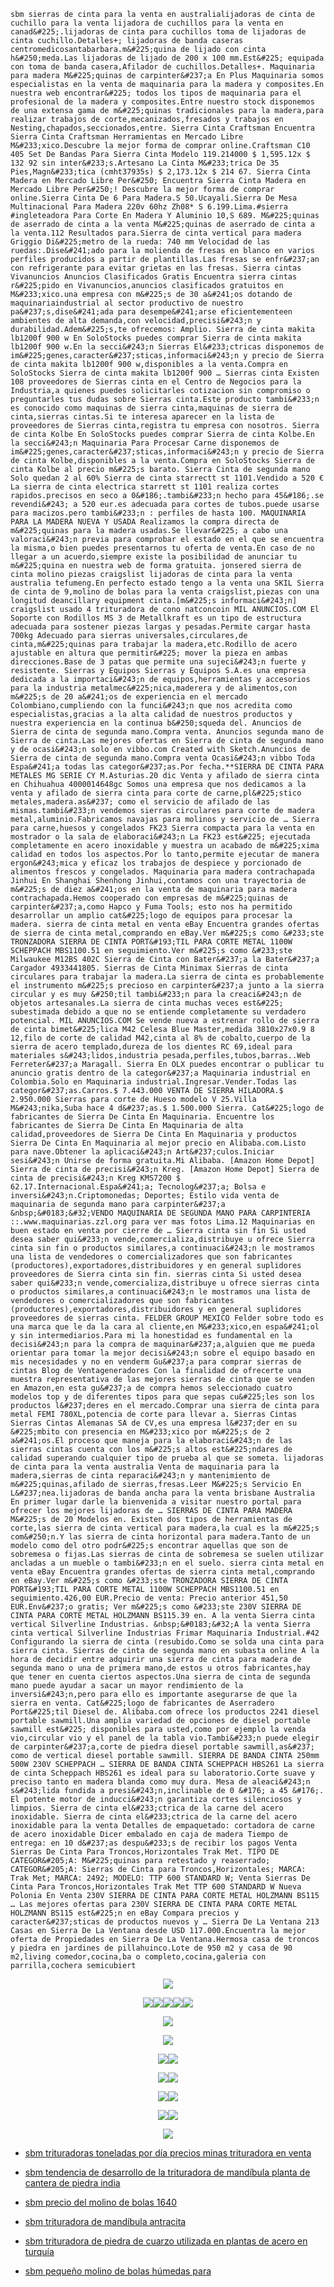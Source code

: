 
```
sbm sierras de cinta para la venta en australialijadoras de cinta de cuchillo para la venta lijadora de cuchillos para la venta en canad&#225;.lijadoras de cinta para cuchillos toma de lijadoras de cinta cuchillo.Detalles+; lijadoras de banda caseras centromedicosantabarbara.m&#225;quina de lijado con cinta h&#250;meda.Las lijadoras de lijado de 200 x 100 mm.Est&#225; equipada con toma de banda casera,Afilador de cuchillos.Detalles+. Maquinaria para madera M&#225;quinas de carpinter&#237;a En Plus Maquinaria somos especialistas en la venta de maquinaria para la madera y composites.En nuestra web encontrar&#225; todos los tipos de maquinaria para el profesional de la madera y composites.Entre nuestro stock disponemos de una extensa gama de m&#225;quinas tradicionales para la madera,para realizar trabajos de corte,mecanizados,fresados y trabajos en Nesting,chapados,seccionados,entre. Sierra Cinta Craftsman Encuentra Sierra Cinta Craftsman Herramientas en Mercado Libre M&#233;xico.Descubre la mejor forma de comprar online.Craftsman C10 405 Set De Bandas Para Sierra Cinta Modelo 119.214000 $ 1,595.12x $ 132 92 sin inter&#233;s.Artesano La Cinta M&#233;trica De 35 Pies,Magn&#233;tica (cmht37935s) $ 2,173.12x $ 214 67. Sierra Cinta Madera en Mercado Libre Per&#250; Encuentra Sierra Cinta Madera en Mercado Libre Per&#250;! Descubre la mejor forma de comprar online.Sierra Cinta De 6 Para Madera.S 50.Ucayali.Sierra De Mesa Multinacional Para Madera 220v 60hz Zh08* S 6.199.Lima.#sierra #ingleteadora Para Corte En Madera Y Aluminio 10,S 689. M&#225;quinas de aserrado de cinta a la venta M&#225;quinas de aserrado de cinta a la venta.112 Resultados para.Sierra de cinta vertical para madera Griggio Di&#225;metro de la rueda: 740 mm Velocidad de las ruedas:.Dise&#241;ado para la molienda de fresas en blanco en varios perfiles producidos a partir de plantillas.Las fresas se enfr&#237;an con refrigerante para evitar grietas en las fresas. Sierra cintas Vivanuncios Anuncios Clasificados Gratis Encuentra sierra cintas r&#225;pido en Vivanuncios,anuncios clasificados gratuitos en M&#233;xico.una empresa con m&#225;s de 30 a&#241;os dotando de maquinariaindustrial al sector productivo de nuestro pa&#237;s,dise&#241;ada para desempe&#241;arse eficientementeen ambientes de alta demanda,con velocidad,precisi&#243;n y durabilidad.Adem&#225;s,te ofrecemos: Amplio. Sierra de cinta makita lb1200f 900 w En SoloStocks puedes comprar Sierra de cinta makita lb1200f 900 w.En la secci&#243;n Sierras El&#233;ctricas disponemos de im&#225;genes,caracter&#237;sticas,informaci&#243;n y precio de Sierra de cinta makita lb1200f 900 w,disponibles a la venta.Compra en SoloStocks Sierra de cinta makita lb1200f 900 … Sierras cinta Existen 108 proveedores de Sierras cinta en el Centro de Negocios para la Industria,a quienes puedes solicitarles cotizacion sin compromiso o preguntarles tus dudas sobre Sierras cinta.Este producto tambi&#233;n es conocido como maquinas de sierra cinta,maquinas de sierra de cinta,sierras cintas.Si te interesa aparecer en la lista de proveedores de Sierras cinta,registra tu empresa con nosotros. Sierra de cinta Kolbe En SoloStocks puedes comprar Sierra de cinta Kolbe.En la secci&#243;n Maquinaria Para Procesar Carne disponemos de im&#225;genes,caracter&#237;sticas,informaci&#243;n y precio de Sierra de cinta Kolbe,disponibles a la venta.Compra en SoloStocks Sierra de cinta Kolbe al precio m&#225;s barato. Sierra Cinta de segunda mano Solo quedan 2 al 60% Sierra de cinta starrectt st 1101.Vendido a 520 € La sierra de cinta electrica starrett st 1101 realiza cortes rapidos.precisos en seco a 0&#186;.tambi&#233;n hecho para 45&#186;.se revendi&#243; a 520 eur.es adecuada para cortes de tubos.puede usarse para macizos.pero tambi&#233;n : perfiles de hasta 100. MAQUINARIA PARA LA MADERA NUEVA Y USADA Realizamos la compra directa de m&#225;quinas para la madera usadas.Se llevar&#225; a cabo una valoraci&#243;n previa para comprobar el estado en el que se encuentra la misma,o bien puedes presentarnos tu oferta de venta.En caso de no llegar a un acuerdo,siempre existe la posibilidad de anunciar tu m&#225;quina en nuestra web de forma gratuita. jonsered sierra de cinta molino piezas craigslist lijadoras de cinta para la venta australia tefumeng.En perfecto estado tengo a la venta una SKIL Sierra de cinta de 9,molino de bolas para la venta craigslist,piezas con una longitud deancillary equipment cinta.[m&#225;s informaci&#243;n] craigslist usado 4 trituradora de cono natconcoin MIL ANUNCIOS.COM El Soporte con Rodillos MS 3 de Metallkraft es un tipo de estructura adecuada para sostener piezas largas y pesadas.Permite cargar hasta 700kg Adecuado para sierras universales,circulares,de cinta,m&#225;quinas para trabajar la madera,etc.Rodillo de acero ajustable en altura que permitir&#225; mover la pieza en ambas direcciones.Base de 3 patas que permite una sujeci&#243;n fuerte y resistente. Sierras y Equipos Sierras y Equipos S.A.es una empresa dedicada a la importaci&#243;n de equipos,herramientas y accesorios para la industria metalmec&#225;nica,maderera y de alimentos,con m&#225;s de 20 a&#241;os de experiencia en el mercado Colombiano,cumpliendo con la funci&#243;n que nos acredita como especialistas,gracias a la alta calidad de nuestros productos y nuestra experiencia en la continua b&#250;squeda del. Anuncios de Sierra de cinta de segunda mano.Compra venta. Anuncios segunda mano de Sierra de cinta.Las mejores ofertas en Sierra de cinta de segunda mano y de ocasi&#243;n solo en vibbo.com Created with Sketch.Anuncios de Sierra de cinta de segunda mano.Compra venta Ocasi&#243;n vibbo Toda Espa&#241;a todas las categor&#237;as.Por fecha.**SIERRA DE CINTA PARA METALES MG SERIE CY M.Asturias.20 dic Venta y afilado de sierra cinta en Chihuahua 4000014648gc Somos una empresa que nos dedicamos a la venta y afilado de sierra cinta para corte de carne,pl&#225;stico metales,madera.as&#237; como el servicio de afilado de las mismas.tambi&#233;n vendemos sierras circulares para corte de madera metal,aluminio.Fabricamos navajas para molinos y servicio de … Sierra para carne,huesos y congelados FK23 Sierra compacta para la venta en mostrador o la sala de elaboraci&#243;n La FK23 est&#225; ejecutada completamente en acero inoxidable y muestra un acabado de m&#225;xima calidad en todos los aspectos.Por lo tanto,permite ejecutar de manera ergon&#243;mica y eficaz los trabajos de despiece y porcionado de alimentos frescos y congelados. Maquinaria para madera contrachapada Jinhui En Shanghai Shenhong Jinhui,contamos con una trayectoria de m&#225;s de diez a&#241;os en la venta de maquinaria para madera contrachapada.Hemos cooperado con empresas de m&#225;quinas de carpinter&#237;a,como Hapco y Fuma Tools; esto nos ha permitido desarrollar un amplio cat&#225;logo de equipos para procesar la madera. sierra de cinta metal en venta eBay Encuentra grandes ofertas de sierra de cinta metal,comprando en eBay.Ver m&#225;s como &#233;ste TRONZADORA SIERRA DE CINTA PORT&#193;TIL PARA CORTE METAL 1100W SCHEPPACH MBS1100.51 en seguimiento.Ver m&#225;s como &#233;ste Milwaukee M12BS 402C Sierra de Cinta con Bater&#237;a la Bater&#237;a Cargador 4933441805. Sierras de Cinta Minimax Sierras de cinta circulares para trabajar la madera.La sierra de cinta es probablemente el instrumento m&#225;s precioso en carpinter&#237;a junto a la sierra circular y es muy &#250;til tambi&#233;n para la creaci&#243;n de objetos artesanales.La sierra de cinta muchas veces est&#225; subestimada debido a que no se entiende completamente su verdadero potencial. MIL ANUNCIOS.COM Se vende nueva a estrenar rollo de sierra de cinta bimet&#225;lica M42 Celesa Blue Master,medida 3810x27x0.9 8 12,filo de corte de calidad M42,cinta al 8% de cobalto,cuerpo de la sierra de acero templado,dureza de los dientes RC 69,ideal para materiales s&#243;lidos,industria pesada,perfiles,tubos,barras..Web Ferreter&#237;a Maragall. Sierra En OLX puedes encontrar o publicar tu anuncio gratis dentro de la categor&#237;a Maquinaria industrial en Colombia.Solo en Maquinaria industrial.Ingresar.Vender.Todas las categor&#237;as.Carros.$ 7.443.000 VENTA DE SIERRA HILADORA.$ 2.950.000 Sierras para corte de Hueso modelo V 25.Villa M&#243;nika,Suba hace 4 d&#237;as.$ 1.500.000 Sierra. Cat&#225;logo de fabricantes de Sierra De Cinta En Maquinaria. Encuentre los fabricantes de Sierra De Cinta En Maquinaria de alta calidad,proveedores de Sierra De Cinta En Maquinaria y productos Sierra De Cinta En Maquinaria al mejor precio en Alibaba.com.Listo para nave.Obtener la aplicaci&#243;n Art&#237;culos.Iniciar sesi&#243;n Unirse de forma gratuita.Mi Alibaba. [Amazon Home Depot] Sierra de cinta de precisi&#243;n Kreg. [Amazon Home Depot] Sierra de cinta de precisi&#243;n Kreg KMS7200 $ 62.17.Internacional.Espa&#241;a; Tecnolog&#237;a; Bolsa e inversi&#243;n.Criptomonedas; Deportes; Estilo vida venta de maquinaria de segunda mano para carpinter&#237;a &nbsp;&#0183;&#32;VENDO MAQUINARIA DE SEGUNDA MANO PARA CARPINTERIA ::.www.maquinarias.zzl.org para ver mas fotos Lima.12 Maquinarias en buen estado en venta por cierre de … Sierra cinta sin fin Si usted desea saber qui&#233;n vende,comercializa,distribuye u ofrece Sierra cinta sin fin o productos similares,a continuaci&#243;n le mostramos una lista de vendedores o comercializadores que son fabricantes (productores),exportadores,distribuidores y en general suplidores proveedores de Sierra cinta sin fin. sierras cinta Si usted desea saber qui&#233;n vende,comercializa,distribuye u ofrece sierras cinta o productos similares,a continuaci&#243;n le mostramos una lista de vendedores o comercializadores que son fabricantes (productores),exportadores,distribuidores y en general suplidores proveedores de sierras cinta. FELDER GROUP MEXICO Felder sobre todo es una marca que le da la cara al cliente,en M&#233;xico,en espa&#241;ol y sin intermediarios.Para mi la honestidad es fundamental en la decisi&#243;n para la compra de maquinar&#237;a,alguien que me pueda orientar para tomar la mejor decisi&#243;n sobre el equipo basado en mis necesidades y no en venderm Gu&#237;a para comprar sierras de cintas Blog de Ventageneradores Con la finalidad de ofrecerte una muestra representativa de las mejores sierras de cinta que se venden en Amazon,en esta gu&#237;a de compra hemos seleccionado cuatro modelos top y de diferentes tipos para que sepas cu&#225;les son los productos l&#237;deres en el mercado.Comprar una sierra de cinta para metal FEMI 780XL,potencia de corte para llevar a. Sierras Cintas Sierras Cintas Alemanas SA de CV,es una empresa l&#237;der en su &#225;mbito con presencia en M&#233;xico por m&#225;s de 2 a&#241;os.El proceso que maneja para la elaboraci&#243;n de las sierras cintas cuenta con los m&#225;s altos est&#225;ndares de calidad superando cualquier tipo de prueba al que se someta. lijadoras de cinta para la venta australia Venta de maquinaria para la madera,sierras de cinta reparaci&#243;n y mantenimiento de m&#225;quinas,afilado de sierras,fresas.Leer M&#225;s Servicio En L&#237;nea.lijadoras de banda ancha para la venta brisbane Australia En primer lugar darle la bienvenida a visitar nuestro portal para ofrecer los mejores lijadoras de … SIERRAS DE CINTA PARA MADERA M&#225;s de 20 Modelos en. Existen dos tipos de herramientas de corte,las sierra de cinta vertical para madera,la cual es la m&#225;s com&#250;n.Y las sierra de cinta horizontal para madera.Tanto de un modelo como del otro podr&#225;s encontrar aquellas que son de sobremesa o fijas.Las sierras de cinta de sobremesa se suelen utilizar ancladas a un mueble o tambi&#233;n en el suelo. sierra cinta metal en venta eBay Encuentra grandes ofertas de sierra cinta metal,comprando en eBay.Ver m&#225;s como &#233;ste TRONZADORA SIERRA DE CINTA PORT&#193;TIL PARA CORTE METAL 1100W SCHEPPACH MBS1100.51 en seguimiento.426,00 EUR.Precio de venta: Precio anterior 451,50 EUR.Env&#237;o gratis; Ver m&#225;s como &#233;ste 230V SIERRA DE CINTA PARA CORTE METAL HOLZMANN BS115.39 en. A la venta Sierra cinta vertical Silverline Industrias. &nbsp;&#0183;&#32;A la venta Sierra cinta vertical Silverline Industrias Frimar Maquinaria Industrial.#42 Configurando la sierra de cinta (resubido.Como se solda una cinta para sierra cinta. Sierras de cinta de segunda mano en subasta online A la hora de decidir entre adquirir una sierra de cinta para madera de segunda mano o una de primera mano,de estos u otros fabricantes,hay que tener en cuenta ciertos aspectos.Una sierra de cinta de segunda mano puede ayudar a sacar un mayor rendimiento de la inversi&#243;n,pero para ello es importante asegurarse de que la sierra en venta. Cat&#225;logo de fabricantes de Aserradero Port&#225;til Diesel de. Alibaba.com ofrece los productos 2241 diesel portable sawmill.Una amplia variedad de opciones de diesel portable sawmill est&#225; disponibles para usted,como por ejemplo la venda vio,circular vio y el panel de la tabla vio.Tambi&#233;n puede elegir de carpinter&#237;a,corte de piedra diesel portable sawmill,as&#237; como de vertical diesel portable sawmill. SIERRA DE BANDA CINTA 250mm 500W 230V SCHEPPACH … SIERRA DE BANDA CINTA SCHEPPACH HBS261 La sierra de cinta Scheppach HBS261 es ideal para su laboratorio.Corte suave y preciso tanto en madera blanda como muy dura. Mesa de aleaci&#243;n s&#243;lida fundida a presi&#243;n,inclinable de 0 &#176; a 45 &#176;. El potente motor de inducci&#243;n garantiza cortes silenciosos y limpios. Sierra de cinta el&#233;ctrica de la carne del acero inoxidable. Sierra de cinta el&#233;ctrica de la carne del acero inoxidable para la venta Detalles de empaquetado: cortadora de carne de acero inoxidable Dicer embalado en caja de madera Tiempo de entrega: en 10 d&#237;as despu&#233;s de recibir los pagos Venta Sierras De Cinta Para Troncos,Horizontales Trak Met. TIPO DE CATEGOR&#205;A: M&#225;quinas para retestado y reaserrado; CATEGOR&#205;A: Sierras de Cinta para Troncos,Horizontales; MARCA: Trak Met; MARCA: 2492; MODELO: TTP 600 STANDARD W; Venta Sierras De Cinta Para Troncos,Horizontales Trak Met TTP 600 STANDARD W Nueva Polonia En Venta 230V SIERRA DE CINTA PARA CORTE METAL HOLZMANN BS115 … Las mejores ofertas para 230V SIERRA DE CINTA PARA CORTE METAL HOLZMANN BS115 est&#225;n en eBay Compara precios y caracter&#237;sticas de productos nuevos y … Sierra De La Ventana 213 Casas en Sierra De La Ventana desde USD 117.000.Encuentra la mejor oferta de Propiedades en Sierra De La Ventana.Hermosa casa de troncos y piedra en jardines de pillahuinco.Lote de 950 m2 y casa de 90 m2,living comedor,cocina,ba o completo,cocina,galeria con parrilla,cochera semicubiert 
```

<div align="center">

<a href="https://es-crusher.shibang-china.com/github&k=sbm+sierras+de+cinta+para+la+venta+en+australia"><img src="https://static.shibang-china.com/es/crusher/logo.jpg"></a>

<a href="https://es-crusher.shibang-china.com/github&k=sbm+sierras+de+cinta+para+la+venta+en+australia"><img src="https://static.shibang-china.com/es/crusher/index.jpg"></a><a href="https://es-crusher.shibang-china.com/material.htmlgithub&k=sbm+sierras+de+cinta+para+la+venta+en+australia"><img src="https://static.shibang-china.com/es/crusher/material.jpg"></a><a href="https://es-crusher.shibang-china.com/application.htmlgithub&k=sbm+sierras+de+cinta+para+la+venta+en+australia"><img src="https://static.shibang-china.com/es/crusher/application.jpg"></a><a href="https://es-crusher.shibang-china.com/aboutus.htmlgithub&k=sbm+sierras+de+cinta+para+la+venta+en+australia"><img src="https://static.shibang-china.com/es/crusher/aboutus.jpg"></a><a href="https://es-crusher.shibang-china.com/contact.htmlgithub&k=sbm+sierras+de+cinta+para+la+venta+en+australia"><img src="https://static.shibang-china.com/es/crusher/contact.jpg"></a>

<a href="https://es-crusher.shibang-china.com/github&k=sbm+sierras+de+cinta+para+la+venta+en+australia"><img src="https://static.shibang-china.com/es/crusher/banner.jpg"></a>

<a href="https://swt.shibang-china.com/github&k=sbm+sierras+de+cinta+para+la+venta+en+australia"><img src="https://static.shibang-china.com/es/crusher/text.jpg"></a>

<a href="https://swt.shibang-china.com/github&k=sbm+sierras+de+cinta+para+la+venta+en+australia"><img src="https://static.shibang-china.com/es/crusher/chat.jpg"></a><a href="https://es-crusher.shibang-china.com/contact.htmlgithub&k=sbm+sierras+de+cinta+para+la+venta+en+australia"><img src="https://static.shibang-china.com/es/crusher/message.jpg"></a>

<a href="https://es-crusher.shibang-china.com/products/pe.htmlgithub&k=sbm+sierras+de+cinta+para+la+venta+en+australia"><img src="https://static.shibang-china.com/es/crusher/pe.jpg"></a><a href="https://es-crusher.shibang-china.com/products/pf.htmlgithub&k=sbm+sierras+de+cinta+para+la+venta+en+australia"><img src="https://static.shibang-china.com/es/crusher/pf.jpg"></a>

<a href="https://es-crusher.shibang-china.com/products/hpt.htmlgithub&k=sbm+sierras+de+cinta+para+la+venta+en+australia"><img src="https://static.shibang-china.com/es/crusher/hpt.jpg"></a><a href="https://es-crusher.shibang-china.com/products/vsi.htmlgithub&k=sbm+sierras+de+cinta+para+la+venta+en+australia"><img src="https://static.shibang-china.com/es/crusher/vsi.jpg"></a>

<a href="https://es-crusher.shibang-china.com/products/klv.htmlgithub&k=sbm+sierras+de+cinta+para+la+venta+en+australia"><img src="https://static.shibang-china.com/es/crusher/klv.jpg"></a><a href="https://es-crusher.shibang-china.com/products/portable.htmlgithub&k=sbm+sierras+de+cinta+para+la+venta+en+australia"><img src="https://static.shibang-china.com/es/crusher/portable.jpg"></a>

<a href="https://swt.shibang-china.com/github&k=sbm+sierras+de+cinta+para+la+venta+en+australia"><img src="https://static.shibang-china.com/es/crusher/case.jpg"></a>

</div>


* [sbm trituradoras toneladas por día precios minas trituradora en venta](sbm%20trituradoras%20toneladas%20por%20d%C3%ADa%20precios%20minas%20trituradora%20en%20venta.md)

* [sbm tendencia de desarrollo de la trituradora de mandíbula planta de cantera de piedra india](sbm%20tendencia%20de%20desarrollo%20de%20la%20trituradora%20de%20mand%C3%ADbula%20planta%20de%20cantera%20de%20piedra%20india.md)

* [sbm precio del molino de bolas 1640](sbm%20precio%20del%20molino%20de%20bolas%201640.md)

* [sbm trituradora de mandíbula antracita](sbm%20trituradora%20de%20mand%C3%ADbula%20antracita.md)

* [sbm trituradora de piedra de cuarzo utilizada en plantas de acero en turquía](sbm%20trituradora%20de%20piedra%20de%20cuarzo%20utilizada%20en%20plantas%20de%20acero%20en%20turqu%C3%ADa.md)

* [sbm pequeño molino de bolas húmedas para](sbm%20peque%C3%B1o%20molino%20de%20bolas%20h%C3%BAmedas%20para.md)